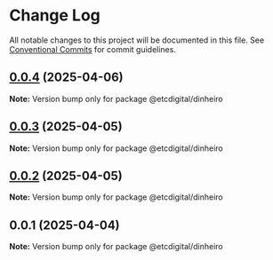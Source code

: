 # Change Log

All notable changes to this project will be documented in this file.
See [Conventional Commits](https://conventionalcommits.org) for commit guidelines.

## [0.0.4](https://github.com/etcdigital/packages/compare/@etcdigital/dinheiro@0.0.3...@etcdigital/dinheiro@0.0.4) (2025-04-06)

**Note:** Version bump only for package @etcdigital/dinheiro





## [0.0.3](https://github.com/etcdigital/packages/compare/@etcdigital/dinheiro@0.0.2...@etcdigital/dinheiro@0.0.3) (2025-04-05)

**Note:** Version bump only for package @etcdigital/dinheiro





## [0.0.2](https://github.com/etcdigital/packages/compare/@etcdigital/dinheiro@0.0.1...@etcdigital/dinheiro@0.0.2) (2025-04-05)

**Note:** Version bump only for package @etcdigital/dinheiro





## 0.0.1 (2025-04-04)

**Note:** Version bump only for package @etcdigital/dinheiro
